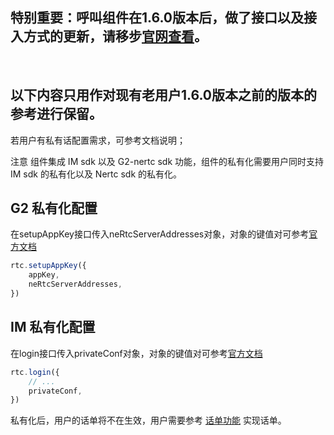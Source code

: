 ## 特别重要：呼叫组件在1.6.0版本后，做了接口以及接入方式的更新，请移步[官网查看](https://doc.yunxin.163.com/nertccallkit/docs/jk1NDQ2MTA?platform=web)。

<br />

## 以下内容只用作对现有老用户1.6.0版本之前的版本的参考进行保留。

若用户有私有话配置需求，可参考文档说明；

注意 组件集成 IM sdk 以及 G2-nertc sdk 功能，组件的私有化需要用户同时支持 IM sdk 的私有化以及 Nertc sdk 的私有化。

## G2 私有化配置
在setupAppKey接口传入neRtcServerAddresses对象，对象的键值对可参考[官方文档](https://dev.yunxin.163.com/docs/interface/NERTC_SDK/Latest/Web/api/interfaces/types.joinoptions.html#nertcserveraddresses)
```ts
rtc.setupAppKey({
    appKey,
    neRtcServerAddresses,
})
```

## IM 私有化配置
在login接口传入privateConf对象，对象的键值对可参考[官方文档](https://doc.yunxin.163.com/docs/TM5MzM5Njk/zE0NDY4Njc?platformId=60179)
```ts
rtc.login({
    // ...
    privateConf,
})
```

私有化后，用户的话单将不在生效，用户需要参考 [话单功能](话单功能.md) 实现话单。